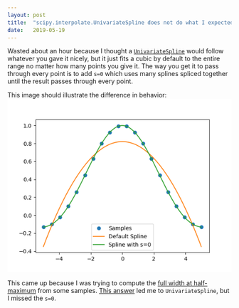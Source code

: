 ```yaml
---
layout: post
title:  "scipy.interpolate.UnivariateSpline does not do what I expected"
date:   2019-05-19
---
```


Wasted about an hour because I thought a [`UnivariateSpline`][1]
would follow whatever you gave it nicely,
but it just fits a cubic by default to the entire range
no matter how many points you give it.
The way you get it to pass through every point
is to add `s=0` which uses many splines spliced together
until the result passes through every point.

[1]: https://docs.scipy.org/doc/scipy/reference/generated/scipy.interpolate.UnivariateSpline.html

This image should illustrate the difference in behavior:
![Spline behavior](/assets/splines.png)

This came up because I was trying to compute the [full width at half-maximum][2]
from some samples.
[This answer][3] led me to `UnivariateSpline`, but I missed the `s=0`.

[2]: https://en.wikipedia.org/wiki/Full_width_at_half_maximum
[3]: https://stackoverflow.com/questions/10582795/finding-the-full-width-half-maximum-of-a-peak/10583774#10583774
